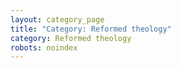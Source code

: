 ```yaml
---
layout: category_page
title: "Category: Reformed theology"
category: Reformed theology
robots: noindex
---
```

